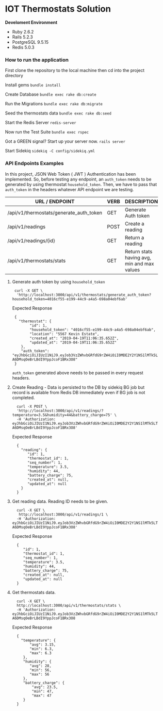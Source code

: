 # IOT Thermostats Solution
**Develoment Environment**
* Ruby 2.6.2
* Rails 5.2.3
* PostgreSQL 9.5.15
* Redis 5.0.3

### How to run the application

First clone the repository to the local machine then cd into the project directory

Install gems
`bundle install`

Create Database
`bundle exec rake db:create`

Run the Migrations
`bundle exec rake db:migrate`

Seed the thermostats data
`bundle exec rake db:seed`

Start the Redis Server
`redis-server`

Now run the Test Suite
`bundle exec rspec`

Got a GREEN signal? Start up your server now.
`rails server`

Start Sidekiq
`sidekiq -C config/sidekiq.yml`

### API Endpoints Examples
In this project, JSON Web Token ( JWT ) Authentication has been implemented. So, before testing any endpoint, an `auth_token` needs to be generated by using thermostat `household_token`. Then, we have to pass that `auth_token` in the headers whatever API endpoint we are testing.

URL / ENDPOINT    |    VERB    |    DESCRIPTION   
----------------- | ---------- | -------------- 
/api/v1/thermostats/generate_auth_token       |    GET    | Generate Auth token
/api/v1/readings            |    POST    | Create a reading      
/api/v1/readings/{id}           |    GET     | Return a reading
/api/v1/thermostats/stats   |    GET   |   Return stats having avg, min and max values

 1. Generate auth token by using `household_token`

         curl -X GET \
          'http://localhost:3000/api/v1/thermostats/generate_auth_token?household_token=4016cf55-e199-44c9-a4a5-698a04ebf6ab'
     Expected Response
 
         {
           "thermostat": {
                "id": 1,
                "household_token": "4016cf55-e199-44c9-a4a5-698a04ebf6ab",
                "location": "5567 Kevin Estate",
                "created_at": "2019-04-19T11:06:35.652Z",
                "updated_at": "2019-04-19T11:06:35.652Z"
            },
            "auth_token": "eyJhbGciOiJIUzI1NiJ9.eyJob3VzZWhvbGRfdG9rZW4iOiI0MDE2Y2Y1NS1lMTk5LTQ0YzktYTRhNS02OThhMDRlYmY2YWIiLCJleHAiOjE1NTU5Mjk4NzN9.CFVWaKwruS0Lp-A6DMsqOeBrLBdI9YppJcoF1BRx3O8"
         }
    `auth_token` generated above needs to be passed in every request headers.

2. Create Reading - Data is persisted to the DB by sidekiq BG job but record is available from Redis DB immediately even if BG job is not completed.

         curl -X POST \
         'http://localhost:3000/api/v1/readings/?temperature=3.5&humidity=44&battery_charge=75' \
         -H 'Authorization: eyJhbGciOiJIUzI1NiJ9.eyJob3VzZWhvbGRfdG9rZW4iOiI0MDE2Y2Y1NS1lMTk5LTQ0YzktYTRhNS02OThhMDRlYmY2YWIiLCJleHAiOjE1NTU5Mjk4NzN9.CFVWaKwruS0Lp-A6DMsqOeBrLBdI9YppJcoF1BRx3O8'
     Expected Response
 
         {
           "reading": {
              "id": 1,
              "thermostat_id": 1,
              "seq_number": 1,
              "temperature": 3.5,
              "humidity": 44,
              "battery_charge": 75,
              "created_at": null,
              "updated_at": null
           }
         }

3. Get reading data. Reading ID needs to be given.

         curl -X GET \
          http://localhost:3000/api/v1/readings/1 \
         -H 'Authorization: eyJhbGciOiJIUzI1NiJ9.eyJob3VzZWhvbGRfdG9rZW4iOiI0MDE2Y2Y1NS1lMTk5LTQ0YzktYTRhNS02OThhMDRlYmY2YWIiLCJleHAiOjE1NTU5Mjk4NzN9.CFVWaKwruS0Lp-A6DMsqOeBrLBdI9YppJcoF1BRx3O8'

     Expected Response
 
         {
            "id": 1,
            "thermostat_id": 1,
            "seq_number": 1,
            "temperature": 3.5,
            "humidity": 44,
            "battery_charge": 75,
            "created_at": null,
            "updated_at": null
         }

4. Get thermostats data.

         curl -X GET \
         http://localhost:3000/api/v1/thermostats/stats \
         -H 'Authorization: eyJhbGciOiJIUzI1NiJ9.eyJob3VzZWhvbGRfdG9rZW4iOiI0MDE2Y2Y1NS1lMTk5LTQ0YzktYTRhNS02OThhMDRlYmY2YWIiLCJleHAiOjE1NTU5Mjk4NzN9.CFVWaKwruS0Lp-A6DMsqOeBrLBdI9YppJcoF1BRx3O8
     Expected Response
 
         {
           "temperature": {
               "avg": 3.15,
               "min": 6.3,
               "max": 6.3
            },
            "humidity": {
               "avg": 28,
               "min": 56,
               "max": 56
            },
            "battery_charge": {
                "avg": 23.5,
                "min": 47,
                "max": 47
            }
         }
    
  
